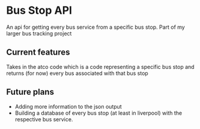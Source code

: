 # Bus Stop API
An api for getting every bus service from a specific bus stop.
Part of my larger bus tracking project


## Current features
Takes in the atco code which is a code representing a specific bus stop and returns (for now) every bus associated with that bus stop
## Future plans
- Adding more information to the json output
- Building a database of every bus stop (at least in liverpool) with the respective bus service.
